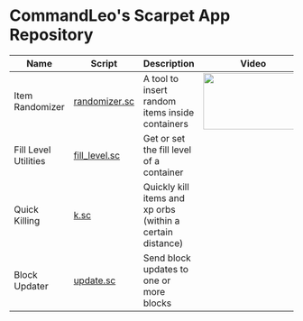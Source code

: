 # CommandLeo's Scarpet App Repository

|Name|Script|Description|Video|
|---|---|---|---|
|Item Randomizer|[randomizer.sc](https://raw.githubusercontent.com/CommandLeo/scarpet/main/randomizer.sc)|A tool to insert random items inside containers|[<img src="https://img.youtube.com/vi/EuKzIyFd44Y/mqdefault.jpg" width="177" height="100">](https://youtu.be/EuKzIyFd44Y)|
|Fill Level Utilities|[fill_level.sc](https://raw.githubusercontent.com/CommandLeo/scarpet/main/fill_level.sc)|Get or set the fill level of a container|
|Quick Killing|[k.sc](https://raw.githubusercontent.com/CommandLeo/scarpet/main/k.sc)|Quickly kill items and xp orbs (within a certain distance)|
|Block Updater|[update.sc](https://raw.githubusercontent.com/CommandLeo/scarpet/main/update.sc)|Send block updates to one or more blocks|
